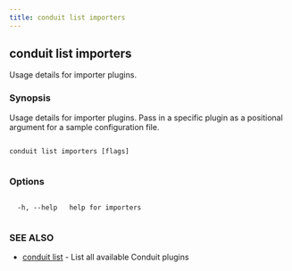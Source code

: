 ```yaml
---
title: conduit list importers
---
```


## conduit list importers



Usage details for importer plugins.



### Synopsis



Usage details for importer plugins. Pass in a specific plugin as a positional argument for a sample configuration file.




```

conduit list importers [flags]


```



### Options




```

  -h, --help   help for importers


```



### SEE ALSO



* [conduit list](../../list/list/)	 - List all available Conduit plugins



